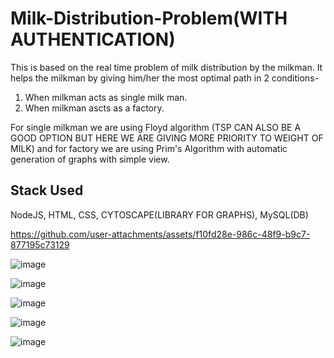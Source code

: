 # Milk-Distribution-Problem(WITH AUTHENTICATION)
This is based on the real time problem of milk distribution by the milkman. It helps the milkman by giving him/her the most optimal path in 2 conditions-
1) When milkman acts as single milk man.
2) When milkman ascts as a factory.

For single milkman we are using Floyd algorithm (TSP CAN ALSO BE A GOOD OPTION BUT HERE WE ARE GIVING MORE PRIORITY TO WEIGHT OF MILK) and for factory we are using Prim's Algorithm with automatic generation of graphs with simple view.

## Stack Used
NodeJS, HTML, CSS, CYTOSCAPE(LIBRARY FOR GRAPHS), MySQL(DB) 



https://github.com/user-attachments/assets/f10fd28e-986c-48f9-b9c7-877195c73129



![image](https://user-images.githubusercontent.com/71537601/121806585-12deeb00-cc6e-11eb-813b-311d2185eceb.png)

![image](https://user-images.githubusercontent.com/71537601/121806610-31dd7d00-cc6e-11eb-8759-7c14ba347c12.png)

![image](https://user-images.githubusercontent.com/71537601/121806623-3d30a880-cc6e-11eb-963a-00d11ac60385.png)

![image](https://user-images.githubusercontent.com/71537601/121806653-58031d00-cc6e-11eb-8991-777bf509fc82.png)

![image](https://user-images.githubusercontent.com/71537601/121806666-66513900-cc6e-11eb-9e7f-0de6c9675133.png)


